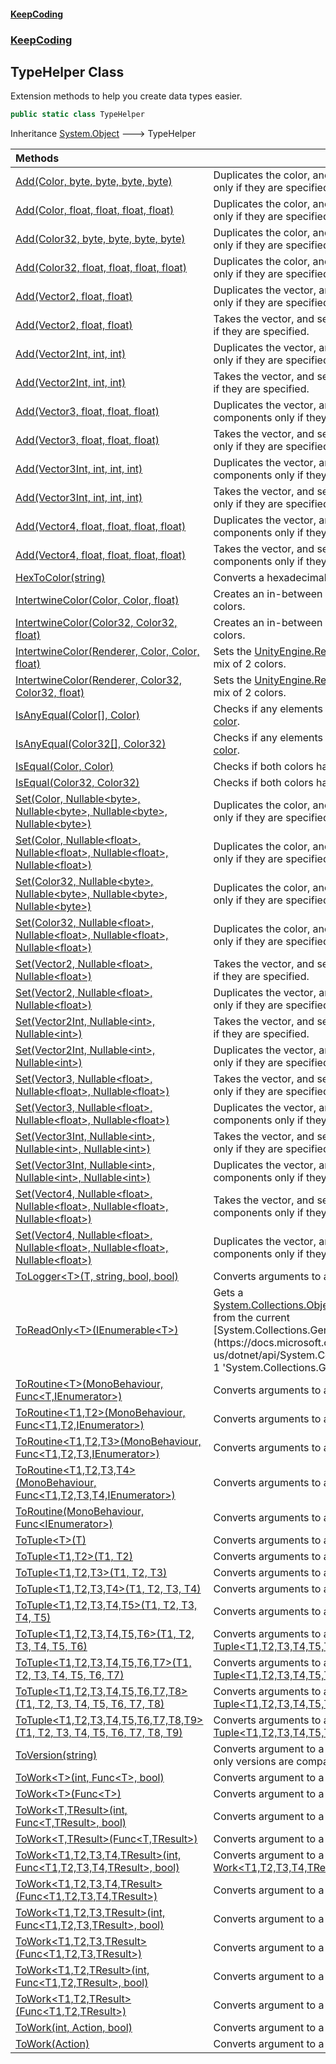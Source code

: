#### [KeepCoding](index.md 'index')
### [KeepCoding](KeepCoding.md 'KeepCoding')
## TypeHelper Class
Extension methods to help you create data types easier.  
```csharp
public static class TypeHelper
```

Inheritance [System.Object](https://docs.microsoft.com/en-us/dotnet/api/System.Object 'System.Object') &#129106; TypeHelper  

| Methods | |
| :--- | :--- |
| [Add(Color, byte, byte, byte, byte)](TypeHelper.Add.TM0V2.i603FiH0EJj6MjiQ.md 'KeepCoding.TypeHelper.Add(Color, byte, byte, byte, byte)') | Duplicates the color, and adds the RGBA components only if they are specified.<br/> |
| [Add(Color, float, float, float, float)](TypeHelper.Add.PiZ19Q07toZi09TDfoLvRg.md 'KeepCoding.TypeHelper.Add(Color, float, float, float, float)') | Duplicates the color, and adds the RGBA components only if they are specified.<br/> |
| [Add(Color32, byte, byte, byte, byte)](TypeHelper.Add.P6Up9sy93cqI1dIJGEqerw.md 'KeepCoding.TypeHelper.Add(Color32, byte, byte, byte, byte)') | Duplicates the color, and adds the RGBA components only if they are specified.<br/> |
| [Add(Color32, float, float, float, float)](TypeHelper.Add.VSSbGyoNmyYc3c7Z5yZ37g.md 'KeepCoding.TypeHelper.Add(Color32, float, float, float, float)') | Duplicates the color, and adds the RGBA components only if they are specified.<br/> |
| [Add(Vector2, float, float)](TypeHelper.Add.8A.lMMrfMiVjwI.P55G.kg.md 'KeepCoding.TypeHelper.Add(Vector2, float, float)') | Duplicates the vector, and sets the x and y components only if they are specified.<br/> |
| [Add(Vector2, float, float)](TypeHelper.Add.8A.lMMrfMiVjwI.P55G.kg.md 'KeepCoding.TypeHelper.Add(Vector2, float, float)') | Takes the vector, and sets the x and y components only if they are specified.<br/> |
| [Add(Vector2Int, int, int)](TypeHelper.Add.ztOsilNJNT1dpr6ZvuwPFQ.md 'KeepCoding.TypeHelper.Add(Vector2Int, int, int)') | Duplicates the vector, and sets the x and y components only if they are specified.<br/> |
| [Add(Vector2Int, int, int)](TypeHelper.Add.ztOsilNJNT1dpr6ZvuwPFQ.md 'KeepCoding.TypeHelper.Add(Vector2Int, int, int)') | Takes the vector, and sets the x and y components only if they are specified.<br/> |
| [Add(Vector3, float, float, float)](TypeHelper.Add.XTLlzU0nnwOVgeCC.GFJfw.md 'KeepCoding.TypeHelper.Add(Vector3, float, float, float)') | Duplicates the vector, and sets the x, y, and z components only if they are specified.<br/> |
| [Add(Vector3, float, float, float)](TypeHelper.Add.XTLlzU0nnwOVgeCC.GFJfw.md 'KeepCoding.TypeHelper.Add(Vector3, float, float, float)') | Takes the vector, and sets the x, y, and z components only if they are specified.<br/> |
| [Add(Vector3Int, int, int, int)](TypeHelper.Add.m8fEjTbRJ32IvmWtoqSMBw.md 'KeepCoding.TypeHelper.Add(Vector3Int, int, int, int)') | Duplicates the vector, and sets the x, y, and z components only if they are specified.<br/> |
| [Add(Vector3Int, int, int, int)](TypeHelper.Add.m8fEjTbRJ32IvmWtoqSMBw.md 'KeepCoding.TypeHelper.Add(Vector3Int, int, int, int)') | Takes the vector, and sets the x, y, and z components only if they are specified.<br/> |
| [Add(Vector4, float, float, float, float)](TypeHelper.Add.BAd630En2FTLKViHv7TPWQ.md 'KeepCoding.TypeHelper.Add(Vector4, float, float, float, float)') | Duplicates the vector, and sets the x, y, z, and w components only if they are specified.<br/> |
| [Add(Vector4, float, float, float, float)](TypeHelper.Add.BAd630En2FTLKViHv7TPWQ.md 'KeepCoding.TypeHelper.Add(Vector4, float, float, float, float)') | Takes the vector, and sets the x, y, z, and w components only if they are specified.<br/> |
| [HexToColor(string)](TypeHelper.HexToColor.Tmo+MD2qKG02zXDO6PGGIQ.md 'KeepCoding.TypeHelper.HexToColor(string)') | Converts a hexadecimal string into colors.<br/> |
| [IntertwineColor(Color, Color, float)](TypeHelper.IntertwineColor.IjZQKhUZNJ6phB4.6wZPnw.md 'KeepCoding.TypeHelper.IntertwineColor(Color, Color, float)') | Creates an in-between color between 2 different colors.<br/> |
| [IntertwineColor(Color32, Color32, float)](TypeHelper.IntertwineColor.0bFaDJYlhcWbOv8.PXUW9Q.md 'KeepCoding.TypeHelper.IntertwineColor(Color32, Color32, float)') | Creates an in-between color between 2 different colors.<br/> |
| [IntertwineColor(Renderer, Color, Color, float)](TypeHelper.IntertwineColor.Wsco2A8QXwKd2RmDt2gqyA.md 'KeepCoding.TypeHelper.IntertwineColor(Renderer, Color, Color, float)') | Sets the [UnityEngine.Renderer.material](https://docs.microsoft.com/en-us/dotnet/api/UnityEngine.Renderer.material 'UnityEngine.Renderer.material')'s color to be a mix of 2 colors.<br/> |
| [IntertwineColor(Renderer, Color32, Color32, float)](TypeHelper.IntertwineColor.OfElnxK2I79GAQYBRpYuvg.md 'KeepCoding.TypeHelper.IntertwineColor(Renderer, Color32, Color32, float)') | Sets the [UnityEngine.Renderer.material](https://docs.microsoft.com/en-us/dotnet/api/UnityEngine.Renderer.material 'UnityEngine.Renderer.material')'s color to be a mix of 2 colors.<br/> |
| [IsAnyEqual(Color[], Color)](TypeHelper.IsAnyEqual.o1+9GdY8.Kbaz97gQdqHUw.md 'KeepCoding.TypeHelper.IsAnyEqual(Color[], Color)') | Checks if any elements in the array [colors](TypeHelper.IsAnyEqual.o1+9GdY8.Kbaz97gQdqHUw.md#KeepCoding.TypeHelper.IsAnyEqual(Color...Color).colors 'KeepCoding.TypeHelper.IsAnyEqual(Color[], Color).colors') are equal to [color](TypeHelper.IsAnyEqual.o1+9GdY8.Kbaz97gQdqHUw.md#KeepCoding.TypeHelper.IsAnyEqual(Color...Color).color 'KeepCoding.TypeHelper.IsAnyEqual(Color[], Color).color').<br/> |
| [IsAnyEqual(Color32[], Color32)](TypeHelper.IsAnyEqual.HpWpue4tsfkfQmhlehJgTA.md 'KeepCoding.TypeHelper.IsAnyEqual(Color32[], Color32)') | Checks if any elements in the array [colors](TypeHelper.IsAnyEqual.HpWpue4tsfkfQmhlehJgTA.md#KeepCoding.TypeHelper.IsAnyEqual(Color32...Color32).colors 'KeepCoding.TypeHelper.IsAnyEqual(Color32[], Color32).colors') are equal to [color](TypeHelper.IsAnyEqual.HpWpue4tsfkfQmhlehJgTA.md#KeepCoding.TypeHelper.IsAnyEqual(Color32...Color32).color 'KeepCoding.TypeHelper.IsAnyEqual(Color32[], Color32).color').<br/> |
| [IsEqual(Color, Color)](TypeHelper.IsEqual.rKODDH2AgI1lerb2HEH97A.md 'KeepCoding.TypeHelper.IsEqual(Color, Color)') | Checks if both colors have the same RGBA values.<br/> |
| [IsEqual(Color32, Color32)](TypeHelper.IsEqual.yKhejWhnHb7163+iDx6yuQ.md 'KeepCoding.TypeHelper.IsEqual(Color32, Color32)') | Checks if both colors have the same RGBA values.<br/> |
| [Set(Color, Nullable&lt;byte&gt;, Nullable&lt;byte&gt;, Nullable&lt;byte&gt;, Nullable&lt;byte&gt;)](TypeHelper.Set.cl7aaDK8vPqnnOmjJEQ.HQ.md 'KeepCoding.TypeHelper.Set(Color, System.Nullable&lt;byte&gt;, System.Nullable&lt;byte&gt;, System.Nullable&lt;byte&gt;, System.Nullable&lt;byte&gt;)') | Duplicates the color, and sets the RGBA components only if they are specified.<br/> |
| [Set(Color, Nullable&lt;float&gt;, Nullable&lt;float&gt;, Nullable&lt;float&gt;, Nullable&lt;float&gt;)](TypeHelper.Set.ebA0qdmySOGmb2h8Gh4Zsg.md 'KeepCoding.TypeHelper.Set(Color, System.Nullable&lt;float&gt;, System.Nullable&lt;float&gt;, System.Nullable&lt;float&gt;, System.Nullable&lt;float&gt;)') | Duplicates the color, and sets the RGBA components only if they are specified.<br/> |
| [Set(Color32, Nullable&lt;byte&gt;, Nullable&lt;byte&gt;, Nullable&lt;byte&gt;, Nullable&lt;byte&gt;)](TypeHelper.Set.2GIhgu1MSU4IyhMn4a9y7A.md 'KeepCoding.TypeHelper.Set(Color32, System.Nullable&lt;byte&gt;, System.Nullable&lt;byte&gt;, System.Nullable&lt;byte&gt;, System.Nullable&lt;byte&gt;)') | Duplicates the color, and sets the RGBA components only if they are specified.<br/> |
| [Set(Color32, Nullable&lt;float&gt;, Nullable&lt;float&gt;, Nullable&lt;float&gt;, Nullable&lt;float&gt;)](TypeHelper.Set.548qTJW7QMnzvbd7R4pg2g.md 'KeepCoding.TypeHelper.Set(Color32, System.Nullable&lt;float&gt;, System.Nullable&lt;float&gt;, System.Nullable&lt;float&gt;, System.Nullable&lt;float&gt;)') | Duplicates the color, and sets the RGBA components only if they are specified.<br/> |
| [Set(Vector2, Nullable&lt;float&gt;, Nullable&lt;float&gt;)](TypeHelper.Set.S2ybnxoJr.kJC5JRs287Tg.md 'KeepCoding.TypeHelper.Set(Vector2, System.Nullable&lt;float&gt;, System.Nullable&lt;float&gt;)') | Takes the vector, and sets the x and y components only if they are specified.<br/> |
| [Set(Vector2, Nullable&lt;float&gt;, Nullable&lt;float&gt;)](TypeHelper.Set.S2ybnxoJr.kJC5JRs287Tg.md 'KeepCoding.TypeHelper.Set(Vector2, System.Nullable&lt;float&gt;, System.Nullable&lt;float&gt;)') | Duplicates the vector, and sets the x and y components only if they are specified.<br/> |
| [Set(Vector2Int, Nullable&lt;int&gt;, Nullable&lt;int&gt;)](TypeHelper.Set.rUcLQ3SUUCPkOfy1Hoo4MA.md 'KeepCoding.TypeHelper.Set(Vector2Int, System.Nullable&lt;int&gt;, System.Nullable&lt;int&gt;)') | Takes the vector, and sets the x and y components only if they are specified.<br/> |
| [Set(Vector2Int, Nullable&lt;int&gt;, Nullable&lt;int&gt;)](TypeHelper.Set.rUcLQ3SUUCPkOfy1Hoo4MA.md 'KeepCoding.TypeHelper.Set(Vector2Int, System.Nullable&lt;int&gt;, System.Nullable&lt;int&gt;)') | Duplicates the vector, and sets the x and y components only if they are specified.<br/> |
| [Set(Vector3, Nullable&lt;float&gt;, Nullable&lt;float&gt;, Nullable&lt;float&gt;)](TypeHelper.Set.r+pDPZfUNYdb6.3tqDT5yA.md 'KeepCoding.TypeHelper.Set(Vector3, System.Nullable&lt;float&gt;, System.Nullable&lt;float&gt;, System.Nullable&lt;float&gt;)') | Takes the vector, and sets the x, y, and z components only if they are specified.<br/> |
| [Set(Vector3, Nullable&lt;float&gt;, Nullable&lt;float&gt;, Nullable&lt;float&gt;)](TypeHelper.Set.r+pDPZfUNYdb6.3tqDT5yA.md 'KeepCoding.TypeHelper.Set(Vector3, System.Nullable&lt;float&gt;, System.Nullable&lt;float&gt;, System.Nullable&lt;float&gt;)') | Duplicates the vector, and sets the x, y, and z components only if they are specified.<br/> |
| [Set(Vector3Int, Nullable&lt;int&gt;, Nullable&lt;int&gt;, Nullable&lt;int&gt;)](TypeHelper.Set.fAJQ24WyZB1GCII+qM9MGQ.md 'KeepCoding.TypeHelper.Set(Vector3Int, System.Nullable&lt;int&gt;, System.Nullable&lt;int&gt;, System.Nullable&lt;int&gt;)') | Takes the vector, and sets the x, y, and z components only if they are specified.<br/> |
| [Set(Vector3Int, Nullable&lt;int&gt;, Nullable&lt;int&gt;, Nullable&lt;int&gt;)](TypeHelper.Set.fAJQ24WyZB1GCII+qM9MGQ.md 'KeepCoding.TypeHelper.Set(Vector3Int, System.Nullable&lt;int&gt;, System.Nullable&lt;int&gt;, System.Nullable&lt;int&gt;)') | Duplicates the vector, and sets the x, y, and z components only if they are specified.<br/> |
| [Set(Vector4, Nullable&lt;float&gt;, Nullable&lt;float&gt;, Nullable&lt;float&gt;, Nullable&lt;float&gt;)](TypeHelper.Set.TC7.yL.ZqptkKLW97enuiA.md 'KeepCoding.TypeHelper.Set(Vector4, System.Nullable&lt;float&gt;, System.Nullable&lt;float&gt;, System.Nullable&lt;float&gt;, System.Nullable&lt;float&gt;)') | Takes the vector, and sets the x, y, z, and w components only if they are specified.<br/> |
| [Set(Vector4, Nullable&lt;float&gt;, Nullable&lt;float&gt;, Nullable&lt;float&gt;, Nullable&lt;float&gt;)](TypeHelper.Set.TC7.yL.ZqptkKLW97enuiA.md 'KeepCoding.TypeHelper.Set(Vector4, System.Nullable&lt;float&gt;, System.Nullable&lt;float&gt;, System.Nullable&lt;float&gt;, System.Nullable&lt;float&gt;)') | Duplicates the vector, and sets the x, y, z, and w components only if they are specified.<br/> |
| [ToLogger&lt;T&gt;(T, string, bool, bool)](TypeHelper.ToLogger.i3PUkdWm4YtN+OKX+LHmSw.md 'KeepCoding.TypeHelper.ToLogger&lt;T&gt;(T, string, bool, bool)') | Converts arguments to a new [Logger](Logger.md 'KeepCoding.Logger').<br/> |
| [ToReadOnly&lt;T&gt;(IEnumerable&lt;T&gt;)](TypeHelper.ToReadOnly.dw2yX0oGzh1omHYPiD+J8Q.md 'KeepCoding.TypeHelper.ToReadOnly&lt;T&gt;(System.Collections.Generic.IEnumerable&lt;T&gt;)') | Gets a [System.Collections.ObjectModel.ReadOnlyCollection&lt;&gt;](https://docs.microsoft.com/en-us/dotnet/api/System.Collections.ObjectModel.ReadOnlyCollection-1 'System.Collections.ObjectModel.ReadOnlyCollection`1') from the current [System.Collections.Generic.IEnumerable&lt;&gt;](https://docs.microsoft.com/en-us/dotnet/api/System.Collections.Generic.IEnumerable-1 'System.Collections.Generic.IEnumerable`1').<br/> |
| [ToRoutine&lt;T&gt;(MonoBehaviour, Func&lt;T,IEnumerator&gt;)](TypeHelper.ToRoutine.1mWaVVqQ0u4dnNjO.z0mJw.md 'KeepCoding.TypeHelper.ToRoutine&lt;T&gt;(MonoBehaviour, System.Func&lt;T,System.Collections.IEnumerator&gt;)') | Converts arguments to a new [Routine&lt;T&gt;](Routine.T..md 'KeepCoding.Routine&lt;T&gt;').<br/> |
| [ToRoutine&lt;T1,T2&gt;(MonoBehaviour, Func&lt;T1,T2,IEnumerator&gt;)](TypeHelper.ToRoutine.uiMA2Jngo634Nfa1KgQJgQ.md 'KeepCoding.TypeHelper.ToRoutine&lt;T1,T2&gt;(MonoBehaviour, System.Func&lt;T1,T2,System.Collections.IEnumerator&gt;)') | Converts arguments to a new [Routine&lt;T1,T2&gt;](Routine.T1.T2..md 'KeepCoding.Routine&lt;T1,T2&gt;').<br/> |
| [ToRoutine&lt;T1,T2,T3&gt;(MonoBehaviour, Func&lt;T1,T2,T3,IEnumerator&gt;)](TypeHelper.ToRoutine.4OWxcg.LqFfUedv8XVeRZQ.md 'KeepCoding.TypeHelper.ToRoutine&lt;T1,T2,T3&gt;(MonoBehaviour, System.Func&lt;T1,T2,T3,System.Collections.IEnumerator&gt;)') | Converts arguments to a new [Routine&lt;T1,T2,T3&gt;](Routine.T1.T2.T3..md 'KeepCoding.Routine&lt;T1,T2,T3&gt;').<br/> |
| [ToRoutine&lt;T1,T2,T3,T4&gt;(MonoBehaviour, Func&lt;T1,T2,T3,T4,IEnumerator&gt;)](TypeHelper.ToRoutine.WDd5jPuSdC3y9rIE.nUjQw.md 'KeepCoding.TypeHelper.ToRoutine&lt;T1,T2,T3,T4&gt;(MonoBehaviour, System.Func&lt;T1,T2,T3,T4,System.Collections.IEnumerator&gt;)') | Converts arguments to a new [Routine&lt;T1,T2,T3,T4&gt;](Routine.T1.T2.T3.T4..md 'KeepCoding.Routine&lt;T1,T2,T3,T4&gt;').<br/> |
| [ToRoutine(MonoBehaviour, Func&lt;IEnumerator&gt;)](TypeHelper.ToRoutine.Rap5qp5L6PoPBkHn.RtHpg.md 'KeepCoding.TypeHelper.ToRoutine(MonoBehaviour, System.Func&lt;System.Collections.IEnumerator&gt;)') | Converts arguments to a new [Routine](Routine.md 'KeepCoding.Routine').<br/> |
| [ToTuple&lt;T&gt;(T)](TypeHelper.ToTuple.b.9Jk9y2Pyp1NvRLMR+5Yw.md 'KeepCoding.TypeHelper.ToTuple&lt;T&gt;(T)') | Converts arguments to a new [Tuple&lt;T&gt;](Tuple.T..md 'KeepCoding.Tuple&lt;T&gt;').<br/> |
| [ToTuple&lt;T1,T2&gt;(T1, T2)](TypeHelper.ToTuple.LI2EmOv9CB.9ftgGskWBBQ.md 'KeepCoding.TypeHelper.ToTuple&lt;T1,T2&gt;(T1, T2)') | Converts arguments to a new [Tuple&lt;T1,T2&gt;](Tuple.T1.T2..md 'KeepCoding.Tuple&lt;T1,T2&gt;').<br/> |
| [ToTuple&lt;T1,T2,T3&gt;(T1, T2, T3)](TypeHelper.ToTuple.UTM6P8SvKrr69sYDITuYig.md 'KeepCoding.TypeHelper.ToTuple&lt;T1,T2,T3&gt;(T1, T2, T3)') | Converts arguments to a new [Tuple&lt;T1,T2,T3&gt;](Tuple.T1.T2.T3..md 'KeepCoding.Tuple&lt;T1,T2,T3&gt;').<br/> |
| [ToTuple&lt;T1,T2,T3,T4&gt;(T1, T2, T3, T4)](TypeHelper.ToTuple.W4JHmCUUSJSuVXDUMydnFg.md 'KeepCoding.TypeHelper.ToTuple&lt;T1,T2,T3,T4&gt;(T1, T2, T3, T4)') | Converts arguments to a new [Tuple&lt;T1,T2,T3,T4&gt;](Tuple.T1.T2.T3.T4..md 'KeepCoding.Tuple&lt;T1,T2,T3,T4&gt;').<br/> |
| [ToTuple&lt;T1,T2,T3,T4,T5&gt;(T1, T2, T3, T4, T5)](TypeHelper.ToTuple.lqlodPorZQC2h0y6vAgqOQ.md 'KeepCoding.TypeHelper.ToTuple&lt;T1,T2,T3,T4,T5&gt;(T1, T2, T3, T4, T5)') | Converts arguments to a new [Tuple&lt;T1,T2,T3,T4,T5&gt;](Tuple.T1.T2.T3.T4.T5..md 'KeepCoding.Tuple&lt;T1,T2,T3,T4,T5&gt;').<br/> |
| [ToTuple&lt;T1,T2,T3,T4,T5,T6&gt;(T1, T2, T3, T4, T5, T6)](TypeHelper.ToTuple.J7YXgwYQv7.sW6NSeuXBLw.md 'KeepCoding.TypeHelper.ToTuple&lt;T1,T2,T3,T4,T5,T6&gt;(T1, T2, T3, T4, T5, T6)') | Converts arguments to a new [Tuple&lt;T1,T2,T3,T4,T5,T6&gt;](Tuple.T1.T2.T3.T4.T5.T6..md 'KeepCoding.Tuple&lt;T1,T2,T3,T4,T5,T6&gt;').<br/> |
| [ToTuple&lt;T1,T2,T3,T4,T5,T6,T7&gt;(T1, T2, T3, T4, T5, T6, T7)](TypeHelper.ToTuple.XMwMOL7ZN5rM6aExj5Y9vg.md 'KeepCoding.TypeHelper.ToTuple&lt;T1,T2,T3,T4,T5,T6,T7&gt;(T1, T2, T3, T4, T5, T6, T7)') | Converts arguments to a new [Tuple&lt;T1,T2,T3,T4,T5,T6,T7&gt;](Tuple.T1.T2.T3.T4.T5.T6.T7..md 'KeepCoding.Tuple&lt;T1,T2,T3,T4,T5,T6,T7&gt;').<br/> |
| [ToTuple&lt;T1,T2,T3,T4,T5,T6,T7,T8&gt;(T1, T2, T3, T4, T5, T6, T7, T8)](TypeHelper.ToTuple.+JKI7AyYA.diJNUXF3IXtw.md 'KeepCoding.TypeHelper.ToTuple&lt;T1,T2,T3,T4,T5,T6,T7,T8&gt;(T1, T2, T3, T4, T5, T6, T7, T8)') | Converts arguments to a new [Tuple&lt;T1,T2,T3,T4,T5,T6,T7,T8&gt;](Tuple.T1.T2.T3.T4.T5.T6.T7.T8..md 'KeepCoding.Tuple&lt;T1,T2,T3,T4,T5,T6,T7,T8&gt;').<br/> |
| [ToTuple&lt;T1,T2,T3,T4,T5,T6,T7,T8,T9&gt;(T1, T2, T3, T4, T5, T6, T7, T8, T9)](TypeHelper.ToTuple.oaHnxwxZVR55qJiZy21A+Q.md 'KeepCoding.TypeHelper.ToTuple&lt;T1,T2,T3,T4,T5,T6,T7,T8,T9&gt;(T1, T2, T3, T4, T5, T6, T7, T8, T9)') | Converts arguments to a new [Tuple&lt;T1,T2,T3,T4,T5,T6,T7,T8,T9&gt;](Tuple.T1.T2.T3.T4.T5.T6.T7.T8.T9..md 'KeepCoding.Tuple&lt;T1,T2,T3,T4,T5,T6,T7,T8,T9&gt;').<br/> |
| [ToVersion(string)](TypeHelper.ToVersion.PxbPWKC71cxB6lFNHu5umA.md 'KeepCoding.TypeHelper.ToVersion(string)') | Converts argument to a new [System.Version](https://docs.microsoft.com/en-us/dotnet/api/System.Version 'System.Version'). Major-only versions are compatible.<br/> |
| [ToWork&lt;T&gt;(int, Func&lt;T&gt;, bool)](TypeHelper.ToWork.y8B3sAJMw2jTDZoyxJ3JBg.md 'KeepCoding.TypeHelper.ToWork&lt;T&gt;(int, System.Func&lt;T&gt;, bool)') | Converts argument to a new [Work&lt;T&gt;](Work.T..md 'KeepCoding.Work&lt;T&gt;') |
| [ToWork&lt;T&gt;(Func&lt;T&gt;)](TypeHelper.ToWork.bd.qMU5RilhKYmZIGzGcGA.md 'KeepCoding.TypeHelper.ToWork&lt;T&gt;(System.Func&lt;T&gt;)') | Converts argument to a new [Work](Work.md 'KeepCoding.Work') |
| [ToWork&lt;T,TResult&gt;(int, Func&lt;T,TResult&gt;, bool)](TypeHelper.ToWork.GeAiTrAotPS42Siby26b0Q.md 'KeepCoding.TypeHelper.ToWork&lt;T,TResult&gt;(int, System.Func&lt;T,TResult&gt;, bool)') | Converts argument to a new [Work&lt;T,TResult&gt;](Work.T.TResult..md 'KeepCoding.Work&lt;T,TResult&gt;') |
| [ToWork&lt;T,TResult&gt;(Func&lt;T,TResult&gt;)](TypeHelper.ToWork.N79YyyjQn3kMfXcqIwUuhg.md 'KeepCoding.TypeHelper.ToWork&lt;T,TResult&gt;(System.Func&lt;T,TResult&gt;)') | Converts argument to a new [Work](Work.md 'KeepCoding.Work') |
| [ToWork&lt;T1,T2,T3,T4,TResult&gt;(int, Func&lt;T1,T2,T3,T4,TResult&gt;, bool)](TypeHelper.ToWork.DK79FPlG03yuSew0dzci3g.md 'KeepCoding.TypeHelper.ToWork&lt;T1,T2,T3,T4,TResult&gt;(int, System.Func&lt;T1,T2,T3,T4,TResult&gt;, bool)') | Converts argument to a new [Work&lt;T1,T2,T3,T4,TResult&gt;](Work.T1.T2.T3.T4.TResult..md 'KeepCoding.Work&lt;T1,T2,T3,T4,TResult&gt;') |
| [ToWork&lt;T1,T2,T3,T4,TResult&gt;(Func&lt;T1,T2,T3,T4,TResult&gt;)](TypeHelper.ToWork.RjKCIAnOwj5LoSK6gcyBdQ.md 'KeepCoding.TypeHelper.ToWork&lt;T1,T2,T3,T4,TResult&gt;(System.Func&lt;T1,T2,T3,T4,TResult&gt;)') | Converts argument to a new [Work](Work.md 'KeepCoding.Work') |
| [ToWork&lt;T1,T2,T3,TResult&gt;(int, Func&lt;T1,T2,T3,TResult&gt;, bool)](TypeHelper.ToWork.dY8jWk3Lp4ZvEvWNcolIYA.md 'KeepCoding.TypeHelper.ToWork&lt;T1,T2,T3,TResult&gt;(int, System.Func&lt;T1,T2,T3,TResult&gt;, bool)') | Converts argument to a new [Work&lt;T1,T2,T3,TResult&gt;](Work.T1.T2.T3.TResult..md 'KeepCoding.Work&lt;T1,T2,T3,TResult&gt;') |
| [ToWork&lt;T1,T2,T3,TResult&gt;(Func&lt;T1,T2,T3,TResult&gt;)](TypeHelper.ToWork.6pf78X7nvcYpZAlmb6kB8Q.md 'KeepCoding.TypeHelper.ToWork&lt;T1,T2,T3,TResult&gt;(System.Func&lt;T1,T2,T3,TResult&gt;)') | Converts argument to a new [Work](Work.md 'KeepCoding.Work') |
| [ToWork&lt;T1,T2,TResult&gt;(int, Func&lt;T1,T2,TResult&gt;, bool)](TypeHelper.ToWork.t..sjOrvRU+P4emav.VgcA.md 'KeepCoding.TypeHelper.ToWork&lt;T1,T2,TResult&gt;(int, System.Func&lt;T1,T2,TResult&gt;, bool)') | Converts argument to a new [Work&lt;T1,T2,TResult&gt;](Work.T1.T2.TResult..md 'KeepCoding.Work&lt;T1,T2,TResult&gt;') |
| [ToWork&lt;T1,T2,TResult&gt;(Func&lt;T1,T2,TResult&gt;)](TypeHelper.ToWork.GAtvXmzD79tJnO0hmDHzxg.md 'KeepCoding.TypeHelper.ToWork&lt;T1,T2,TResult&gt;(System.Func&lt;T1,T2,TResult&gt;)') | Converts argument to a new [Work](Work.md 'KeepCoding.Work') |
| [ToWork(int, Action, bool)](TypeHelper.ToWork.yjr3se1ImBlVvSUl74RLpA.md 'KeepCoding.TypeHelper.ToWork(int, System.Action, bool)') | Converts argument to a new [Work](Work.md 'KeepCoding.Work') |
| [ToWork(Action)](TypeHelper.ToWork.5oGa4qbIAexvpIWanJ1RwA.md 'KeepCoding.TypeHelper.ToWork(System.Action)') | Converts argument to a new [Work](Work.md 'KeepCoding.Work') |
